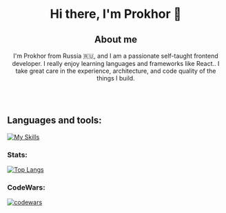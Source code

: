 <h1 align="center"> Hi there, I'm Prokhor 👋 </h1>

<h2 align="center"> About me </h2>
<p align="center">I'm Prokhor from Russia 🇷🇺, and I am a passionate self-taught frontend developer. I really enjoy learning languages and frameworks like React.. I take great care in the experience, architecture, and code quality of the things I build.</p> <br/> <br/>

<h2>Languages and tools:</h2>

[![My Skills](https://skillicons.dev/icons?i=html,bootstrap,tailwind,css,sass,js,react,redux,git,figma)](https://skillicons.dev)

<h3>Stats:</h3>

[![Top Langs](https://github-readme-stats.vercel.app/api/top-langs/?username=pantheleymon&layout=compact)](https://github.com/pantheleymon/github-readme-stats)

<h3>CodeWars:</h3>

[![codewars](https://www.codewars.com/users/Pantheleymon/badges/large)](https://www.codewars.com/users/Pantheleymon)



<!--
**Pantheleymon/Pantheleymon** is a ✨ _special_ ✨ repository because its `README.md` (this file) appears on your GitHub profile.

Here are some ideas to get you started:

- 🔭 I’m currently working on ...
- 🌱 I’m currently learning ...
- 👯 I’m looking to collaborate on ...
- 🤔 I’m looking for help with ...
- 💬 Ask me about ...
- 📫 How to reach me: ...
- 😄 Pronouns: ...
- ⚡ Fun fact: ...
-->
